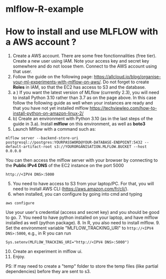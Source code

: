 # mlflow-R-example

# How to install and use MLFLOW with a AWS account ?

1. Create a AWS account. There are some free fonctionnalities (free tier). Create a new user using IAM. Note your access key and secret key somewhere and do not loose them. Connect to the AWS account using that user.
2. Follow the guide on the following page: https://allcloud.io/blog/organise-your-ml-experiments-with-mlflow-on-aws/. Do not forget to create **Roles** in IAM, so that the EC2 has access to S3 and the database.
3. a ) If you want the latest version of MLflow (currently 2.3), you will need to install Python 3.10 rather than 3.7 as on the page above. In this case follow the following guide as well when your instances are ready and that you have not yet installed mlflow https://techviewleo.com/how-to-install-python-on-amazon-linux-2/
3. b) Create an environment with Python 3.10 (as in the last steps of the guide in 3.a). Install **mlflow** on this environment, as well as **boto3**
4. Launch Mlflow with a command such as:
```
mlflow server --backend-store-uri postgresql://postgres:YOURPASSWORD@YOUR-DATABASE-ENDPOINT:5432 --default-artifact-root s3://YOURORGANISATION.MLFLOW.BUCKET --host 0.0.0.0
```

You can then access the mlflow server with your browser by connecting to the **Public IPv4 DNS** of the EC2 instance on the port 5000

```
http://<IPV4 DNS>:5000
```

5. You need to have access to S3 from your laptop/PC. For that, you will need to install AWS CLI (https://aws.amazon.com/fr/cli/).
6. when installed, you can configure by going into cmd and typing

```
aws configure
```

Use your user's credential (access and secret key) and you should be good to go.
7. You need to have python installed on your laptop, and have mlflow installed as well (python package).
8. In R, you also need to install mlflow.
9. Set the environment variable "MLFLOW_TRACKING_URI" to ```http://<IPV4 DNS>:5000```, e.g., in R you can run 
```
Sys.setenv(MLFLOW_TRACKING_URI="http://<IPV4 DNS>:5000")
```
10. Create an experiment in mlflow ui.
11. Enjoy.


PS: If may need to create a "temp" folder to store the temp files (like partial dependencies) before they are sent to s3.